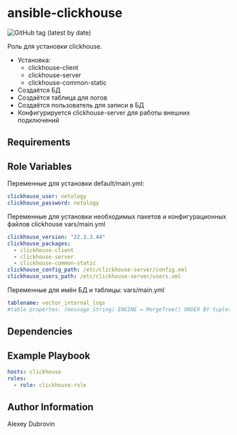 ansible-clickhouse
=========
![GitHub tag (latest by date)](https://img.shields.io/badge/tag-1.0.0-blue)

Роль для установки clickhouse.
- Установка:
  - clickhouse-client
  - clickhouse-server
  - clickhouse-common-static
- Создаётся БД
- Создаётся таблица для логов
- Создаётся пользователь для записи в БД
- Конфигурируется clickhouse-server для работы внешних подключений

Requirements
------------

Role Variables
--------------
Переменные для установки
default/main.yml:
```yaml
clickhouse_user: netology
clickhouse_password: netology
```

Переменные для установки необходимых пакетов и конфигурационных файлов clickhouse
vars/main.yml
```yaml
clickhouse_version: "22.3.3.44"
clickhouse_packages:
  - clickhouse-client
  - clickhouse-server
  - clickhouse-common-static
clickhouse_config_path: /etc/clickhouse-server/config.xml
clickhouse_users_path: /etc/clickhouse-server/users.xml

```

Переменные для имён БД и таблицы:
vars/main.yml
```yaml
tablename: vector_internal_logs
#table propertes: (message String) ENGINE = MergeTree() ORDER BY tuple()
```

Dependencies
------------


Example Playbook
----------------
```yaml
hosts: clickhouse
roles:
  - role: clickhouse-role
```

Author Information
------------------
Alexey Dubrovin
